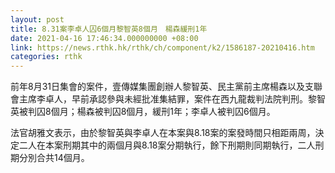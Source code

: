 ```yaml
---
layout: post
title: 8.31案李卓人囚6個月黎智英8個月　楊森緩刑1年
date: 2021-04-16 17:46:34.000000000 +08:00
link: https://news.rthk.hk/rthk/ch/component/k2/1586187-20210416.htm
categories: rthk
---
```


前年8月31日集會的案件，壹傳媒集團創辦人黎智英、民主黨前主席楊森以及支聯會主席李卓人，早前承認參與未經批准集結罪，案件在西九龍裁判法院判刑。黎智英被判囚8個月；楊森被判囚8個月，緩刑1年；李卓人被判囚6個月。

法官胡雅文表示，由於黎智英與李卓人在本案與8.18案的案發時間只相距兩周，決定二人在本案刑期其中的兩個月與8.18案分期執行，餘下刑期則同期執行，二人刑期分別合共14個月。
